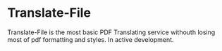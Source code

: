 # Translate-File
Translate-File is the most basic PDF Translating service withouth losing most of pdf formatting and styles.
In  active development.
